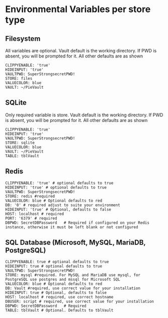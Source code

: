 # Environmental Variables per store type

## Filesystem

All variables are optional. Vault default is the working directory. If PWD is absent, you will be prompted for it. All other defaults are as shown

```
CLIPPYENABLE: 'true' 
HIDEINPUT: 'true' 
VAULTPWD: SuperStrongsecretPWD!
STORE: files
VALUECOLOR: blue
VAULT: ~/PieVault 
```

## SQLite

Only required variable is store. Vault default is the working directory. If PWD is absent, you will be prompted for it. All other defaults are as shown

```
CLIPPYENABLE: 'true'
HIDEINPUT: 'true'
VAULTPWD: SuperStrongsecretPWD!
STORE: sqlite
VALUECOLOR: blue
VAULT: ~/PieVault
TABLE: tblVault
```

## Redis

```
CLIPPYENABLE: 'true' # optional defaults to true
HIDEINPUT: 'true' # optional defaults to true
VAULTPWD: SuperStrongsecretPWD!
STORE: redis #required
VALUECOLOR: blue # Optional defaults to red
DB: '0' # required adjust to suite your environment
HIDEINPUT: 'true' # Optional, defaults to false
HOST: localhost # required
PORT: '6379' # required
DBPWD: SecretDBPassword   # Required if configured on your Redis instance, otherwise it must be left blank or not configured
```

## SQL Database (Microsoft, MySQL, MariaDB, PostgreSQL)

```
CLIPPYENABLE: true # optional defaults to true
HIDEINPUT: true # optional defaults to true
VAULTPWD: SuperStrongsecretPWD!
STORE: mysql #required. For MySQL and MariaDB use mysql, for PostgreSQL use postgres and mssql for Microsoft SQL
VALUECOLOR: blue # Optional defaults to red
DB: Vault #required, use correct value for your installation
HIDEINPUT: true # Optional, defaults to false
HOST: localhost # required, use correct hostname
DBUSER: script # required, use correct value for your installation
DBPWD: SecretDBPassword   # Required
TABLE: tblVault # Optional. Defaults to tblVault
```

